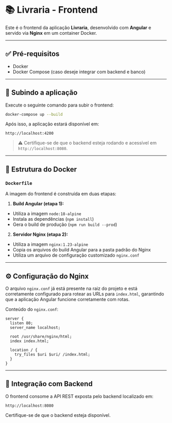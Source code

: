 # 📚 Livraria - Frontend

Este é o frontend da aplicação **Livraria**, desenvolvido com **Angular** e servido via **Nginx** em um container Docker.

---

## ✅ Pré-requisitos

- Docker
- Docker Compose (caso deseje integrar com backend e banco)

---

## 🚀 Subindo a aplicação

Execute o seguinte comando para subir o frontend:

```bash
docker-compose up --build
```

Após isso, a aplicação estará disponível em:

```
http://localhost:4200
```

> ⚠️ Certifique-se de que o backend esteja rodando e acessível em `http://localhost:8080`.

---

## 🧱 Estrutura do Docker

### `Dockerfile`

A imagem do frontend é construída em duas etapas:

1. **Build Angular (etapa 1):**

- Utiliza a imagem `node:18-alpine`
- Instala as dependências (`npm install`)
- Gera o build de produção (`npm run build --prod`)

2. **Servidor Nginx (etapa 2):**

- Utiliza a imagem `nginx:1.23-alpine`
- Copia os arquivos do build Angular para a pasta padrão do Nginx
- Utiliza um arquivo de configuração customizado `nginx.conf`

---

## ⚙️ Configuração do Nginx

O arquivo `nginx.conf` já está presente na raiz do projeto e está corretamente configurado para rotear as URLs para `index.html`, garantindo que a aplicação Angular funcione corretamente com rotas.

Conteúdo do `nginx.conf`:

```nginx
server {
  listen 80;
  server_name localhost;

  root /usr/share/nginx/html;
  index index.html;

  location / {
    try_files $uri $uri/ /index.html;
  }
}
```

---

## 🔗 Integração com Backend

O frontend consome a API REST exposta pelo backend localizado em:

```
http://localhost:8080
```

Certifique-se de que o backend esteja disponível.
